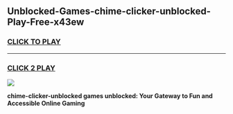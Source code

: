
## Unblocked-Games-chime-clicker-unblocked-Play-Free-x43ew
<h3>
<a href="https://premium76.site?title=chime-clicker-unblocked&ref=18A1">CLICK TO PLAY</a></h3>
<hr>

<h3>
<a href="https://premium76.site?title=chime-clicker-unblocked&ref=18A1">CLICK 2 PLAY</a>
  
</h3>

<a href="https://premium76.site?title=chime-clicker-unblocked&ref=18A1"><img src="https://clearcache.store/games.png"></a>


**chime-clicker-unblocked games unblocked: Your Gateway to Fun and Accessible Online Gaming**
